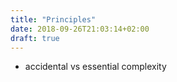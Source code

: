 ```yaml
---
title: "Principles"
date: 2018-09-26T21:03:14+02:00
draft: true
---
```


- accidental vs essential complexity